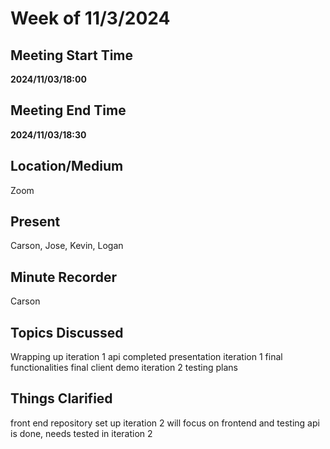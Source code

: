 # Week of 11/3/2024

## Meeting Start Time

 **2024/11/03/18:00**

## Meeting End Time

**2024/11/03/18:30**

## Location/Medium

Zoom

## Present

Carson, Jose, Kevin, Logan

## Minute Recorder

Carson

## Topics Discussed
Wrapping up iteration 1
api completed
presentation
iteration 1 final functionalities
final client demo
iteration 2 testing plans

## Things Clarified
front end repository set up
iteration 2 will focus on frontend and testing
api is done, needs tested in iteration 2
